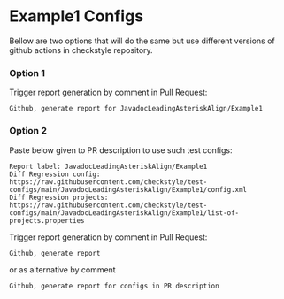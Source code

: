 # Example1 Configs

Bellow are two options that will do the same but use different versions
of github actions in checkstyle repository.


### Option 1
Trigger report generation by comment in Pull Request:
```
Github, generate report for JavadocLeadingAsteriskAlign/Example1
```

### Option 2

Paste below given to PR description to use such test configs:
```
Report label: JavadocLeadingAsteriskAlign/Example1
Diff Regression config: https://raw.githubusercontent.com/checkstyle/test-configs/main/JavadocLeadingAsteriskAlign/Example1/config.xml
Diff Regression projects: https://raw.githubusercontent.com/checkstyle/test-configs/main/JavadocLeadingAsteriskAlign/Example1/list-of-projects.properties
```

Trigger report generation by comment in Pull Request:
```
Github, generate report
```
or as alternative by comment
```
Github, generate report for configs in PR description
```
